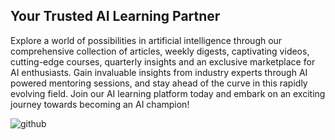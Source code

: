 ## Your Trusted AI Learning Partner

Explore a world of possibilities in artificial intelligence through our comprehensive collection of articles, weekly digests, captivating videos, cutting-edge courses, quarterly insights and an exclusive marketplace for AI enthusiasts. Gain invaluable insights from industry experts through AI powered mentoring sessions, and stay ahead of the curve in this rapidly evolving field. Join our AI learning platform today and embark on an exciting journey towards becoming an AI champion!

![github](https://github.com/tekcapsule/.github/assets/9839481/99aa09b0-3c7a-403d-a0ac-412e98363ab7)


<!--

**Here are some ideas to get you started:**

🙋‍♀️ A short introduction - what is your organization all about?
🌈 Contribution guidelines - how can the community get involved?
👩‍💻 Useful resources - where can the community find your docs? Is there anything else the community should know?
🍿 Fun facts - what does your team eat for breakfast?
🧙 Remember, you can do mighty things with the power of [Markdown](https://docs.github.com/github/writing-on-github/getting-started-with-writing-and-formatting-on-github/basic-writing-and-formatting-syntax)
-->
